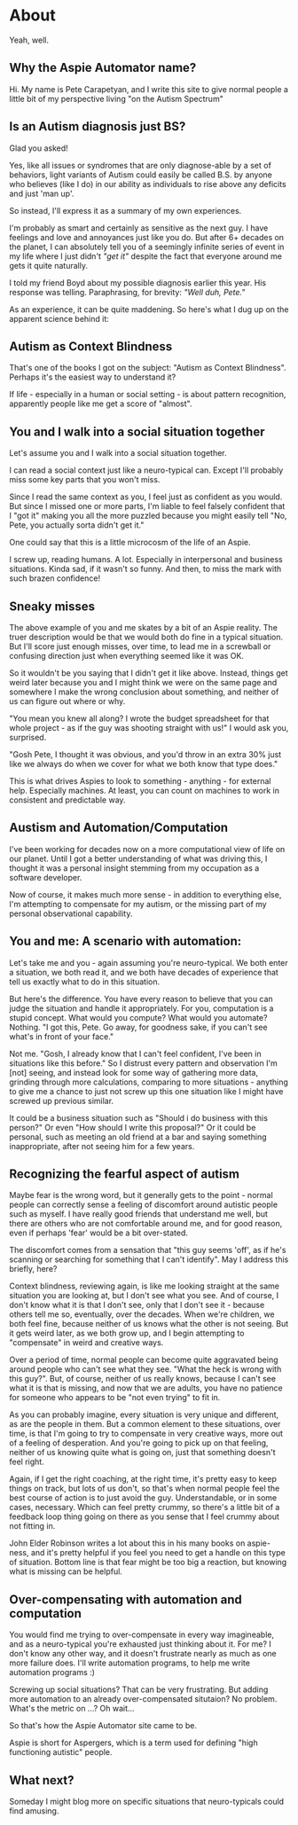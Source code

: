 # About

Yeah, well.

## Why the Aspie Automator name?

Hi. My name is Pete Carapetyan, and I write this site to give normal people a little bit of my perspective living "on the Autism Spectrum"

## Is an Autism diagnosis just BS?

Glad you asked!

Yes, like all issues or syndromes that are only diagnose-able by a set of behaviors, light variants of Autism could easily be called B.S. by anyone who believes (like I do) in our ability as individuals to rise above any deficits and just 'man up'.

So instead, I'll express it as a summary of my own experiences.

I'm probably as smart and certainly as sensitive as the next guy. I have feelings and love and annoyances just like you do. But after 6+ decades on the planet, I can absolutely tell you of a seemingly infinite series of event in my life where I just didn't _"get it"_ despite the fact that everyone around me gets it quite naturally.

I told my friend Boyd about my possible diagnosis earlier this year. His response was telling. Paraphrasing, for brevity: _"Well duh, Pete."_ 

As an experience, it can be quite maddening. So here's what I dug up on the apparent science behind it:

## Autism as Context Blindness

That's one of the books I got on the subject: "Autism as Context Blindness". Perhaps it's the easiest way to understand it?

If life - especially in a human or social setting - is about pattern recognition, apparently people like me get a score of "almost".

## You and I walk into a social situation together
Let's assume you and I walk into a social situation together.

I can read a social context just like a neuro-typical can. Except I'll probably miss some key parts that you won't miss.

Since I read the same context as you, I feel just as confident as you would. But since I missed one or more parts, I'm liable to feel falsely confident that I "got it" making you all the more puzzled because you might easily tell "No, Pete, you actually sorta didn't get it."

One could say that this is a little microcosm of the life of an Aspie.

I screw up, reading humans. A lot. Especially in interpersonal and business situations. Kinda sad, if it wasn't so funny. And then, to miss the mark with such brazen confidence!

## Sneaky misses
The above example of you and me skates by a bit of an Aspie reality. The truer description would be that we would both do fine in a typical situation. But I'll score just enough misses, over time, to lead me in a screwball or confusing direction just when everything seemed like it was OK.

So it wouldn't be you saying that I didn't get it like above. Instead, things get weird later because you and I might think we were on the same page and somewhere I make the wrong conclusion about something, and neither of us can figure out where or why.

"You mean you knew all along? I wrote the budget spreadsheet for that whole project - as if the guy was shooting straight with us!" I would ask you, surprised.

"Gosh Pete, I thought it was obvious, and you'd throw in an extra 30% just like we always do when we cover for what we both know that type does."

This is what drives Aspies to look to something - anything - for external help. Especially machines. At least, you can count on machines to work in consistent and predictable way.

## Austism and Automation/Computation

I've been working for decades now on a more computational view of life on our planet. Until I got a better understanding of what was driving this, I thought it was a personal insight stemming from my occupation as a software developer.

Now of course, it makes much more sense - in addition to everything else, I'm attempting to compensate for my autism, or the missing part of my personal observational capability.

## You and me: A scenario with automation:
Let's take me and you - again assuming you're neuro-typical. We both enter a situation, we both read it, and we both have decades of experience that tell us exactly what to do in this situation.

But here's the difference. You have every reason to believe that you can judge the situation and handle it appropriately. For you, computation is a stupid concept. What would you compute? What would you automate? Nothing. "I got this, Pete. Go away, for goodness sake, if you can't see what's in front of your face."

Not me. "Gosh, I already know that I can't feel confident, I've been in situations like this before." So I distrust every pattern and observation I'm [not] seeing, and instead look for some way of gathering more data, grinding through more calculations, comparing to more situations - anything to give me a chance to just not screw up this one situation like I might have screwed up previous similar.

It could be a business situation such as "Should i do business with this person?" Or even "How should I write this proposal?" Or it could be personal, such as meeting an old friend at a bar and saying something inappropriate, after not seeing him for a few years.

## Recognizing the fearful aspect of autism

Maybe fear is the wrong word, but it generally gets to the point - normal people can correctly sense a feeling of discomfort around autistic people such as myself. I have really good friends that understand me well, but there are others who are not comfortable around me, and for good reason, even if perhaps 'fear' would be a bit over-stated.

The discomfort comes from a sensation that "this guy seems 'off', as if he's scanning or searching for something that I can't identify". May I address this briefly, here?

Context blindness, reviewing again, is like me looking straight at the same situation you are looking at, but I don't see what you see. And of course, I don't know what it is that I don't see, only that I don't see it - because others tell me so, eventually, over the decades. When we're children, we both feel fine, because neither of us knows what the other is not seeing. But it gets weird later, as we both grow up, and I begin attempting to "compensate" in weird and creative ways.

Over a period of time, normal people can become quite aggravated being around people who can't see what they see. "What the heck is wrong with this guy?". But, of course, neither of us really knows, because I can't see what it is that is missing, and now that we are adults, you have no patience for someone who appears to be "not even trying" to fit in.

As you can probably imagine, every situation is very unique and different, as are the people in them. But a common element to these situations, over time, is that I'm going to try to compensate in very creative ways, more out of a feeling of desperation. And you're going to pick up on that feeling, neither of us knowing quite what is going on, just that something doesn't feel right.

Again, if I get the right coaching, at the right time, it's pretty easy to keep things on track, but lots of us don't, so that's when normal people feel the best course of action is to just avoid the guy. Understandable, or in some cases, necessary. Which can feel pretty crummy, so there's a little bit of a feedback loop thing going on there as you sense that I feel crummy about not fitting in.

John Elder Robinson writes a lot about this in his many books on aspie-ness, and it's pretty helpful if you feel you need to get a handle on this type of situation. Bottom line is that fear might be too big a reaction, but knowing what is missing can be helpful.

## Over-compensating with automation and computation
You would find me trying to over-compensate in every way imagineable, and as a neuro-typical you're exhausted just thinking about it. For me? I don't know any other way, and it doesn't frustrate nearly as much as one more failure does. I'll write automation programs, to help me write automation programs :)

Screwing up social situations? That can be very frustrating. But adding more automation to an already over-compensated situtaion? No problem. What's the metric on ...? Oh wait...

So that's how the Aspie Automator site came to be.

Aspie is short for Aspergers, which is a term used for defining "high functioning autistic" people.

## What next?

Someday I might blog more on specific situations that neuro-typicals could find amusing.
